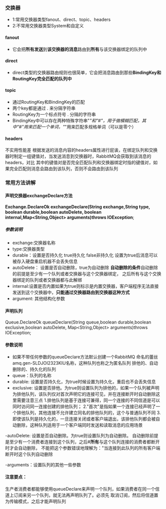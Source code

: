### 交换器
- 1:常用交换器类型fanout、direct、topic、headers
- 2:不常用交换器类型System和自定义

#### fanout
- 它会把**所有发送**到**该交换器的消息**路由到**所有**与该交换器绑定的队列中
#### direct
- direct类型的交换器路由规则也很简单，它会把消息路由到那些**BindingKey和RoutingKey完全匹配的队列中**
#### topic
- 通过RoutingKey和BindingKey的匹配
- 两个key都是通过 . 来分隔字符串
- RoutingKey为一个标点符号 . 分隔的字符串
- BindingKey中可以存在两种特殊字符串"*"和"#"，用于做模糊匹配，其中"#"用来匹配一个单词，"*"用来匹配多规格单词（可以是零个）
#### headers
不实用性能差
根据发送的消息内容的headers属性进行屁诶，在绑定队列和交换器时制定一组键值对，当发送消息到交换器时，RabbitMQ会获取到该消息的headers，对比
其中的键值对是否完全匹配队列和交换器绑定时指的键值对，如果完全匹配则消息会路由到该队列，否则不会路由到该队列

### 常用方法讲解
#### 声明交换器exchangeDeclare方法
**Exchange.DeclareOk exchangeDeclare(String exchange,String type,
boolean durable,boolean autoDelete,
boolean internal,Map<String,Object> arguments)throws IOException**;
##### 参数说明
- exchange:交换器名称
- type:交换器类型
- durable：设置是否持久化 true持久化 false非持久化 设置为true后消息可以被存入硬盘重启机器不会丢失信息
- autoDelete： 设置是否自动删除，true为自动删除 **自动删除的条件**自动删除的前提是至少有一个队列或者交换器与这个交换器绑定，
之后所有与这个交换器绑定的队列或者交换器都与此解绑
- internal:设置是否内置如果为true则标示是内置交换器，客户端程序无法直接发送到这个交换器中，**只能通过交换器路由到交换器这种方式**
- argument: 其他结构化参数


#### 声明队列
Queue.DeclareOk queueDeclare(String queue,boolean durable,boolean exclusive,boolean autoDelete,
Map<String,Object> arguments)throws IOException;
#### 参数说明
- 如果不带任何参数的queueDeclare方法默认创建一个RabbitMQ 命名的蕾丝amq.gen-SLDJOI2323KIU名称，这种队列也称之为匿名队列 排他的、自动删除的、持久化的队列
- queue：队列的名称
- durable: 设置是否持久化，为true时候设置为持久化，重启也不会丢失信息
- exclusive: 设置是否排他。为true则设置队列为排他的，如果一个队列被声明为排他队列，该队列仅对首次声明它的连接可见，并在连接断开时自动删除这里需要注意三点
1.排他队列是基于连接可兼得，同一个连接的不同信道是可以同时访问同一连接创建的排他队列；
2."首次"是指如果一个连接已经声明了一个排他队列，其他连接不允许建立同名的排他队列的，这个与普通队列不同
3.即使该队列是持久化的，一旦连接关闭或者客户端退出，该排他队列都会被自动删除，这种队列适用于一个客户端同时发送和读取消息的应用场景

-autoDelete: 设置是否自动删除。为true则设置队列为自动删除。
自动删除前提是至少有一个消费者连接到这个队列，之后#**所有**与这个队列连接的消费者都断开时才会自动删除，
不能把这个参数错误地理解为："当连接到此队列的所有客户端断开时这个队列自动删除

-arguments：设置队列的其他一些参数

#### 注意要点：
生产者消费者都能够使用queueDeclare来声明一个队列，如果消费者在同一个信道上订阅来另一个队列，就无法再声明队列了。必须先
取消订阅，然后将信道置为传输模式，之后才能声明队列

